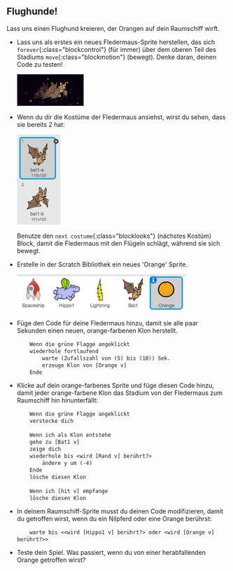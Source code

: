 ## Flughunde!

Lass uns einen Flughund kreieren, der Orangen auf dein Raumschiff wirft.

+ Lass uns als erstes ein neues Fledermaus-Sprite herstellen, das sich  `forever`{:class="blockcontrol"} (für immer) über dem oberen Teil des Stadiums `move`{:class="blockmotion"} (bewegt).  Denke daran, deinen Code zu testen!

	![screenshot](images/invaders-bat.png)

+ Wenn du dir die Kostüme der Fledermaus ansiehst, wirst du sehen, dass sie bereits 2 hat:

	![screenshot](images/invaders-bat-costume.png)

	Benutze den `next costume`{:class="blocklooks"} (nächstes Kostüm) Block, damit die Fledermaus mit den Flügeln schlägt, während sie sich bewegt.

+ Erstelle in der Scratch Bibliothek ein neues 'Orange' Sprite.

	![screenshot](images/invaders-orange.png)


+ Füge den Code für deine Fledermaus hinzu, damit sie alle paar Sekunden einen neuen, orange-farbenen Klon herstellt.

	```blocks
		Wenn die grüne Flagge angeklickt
		wiederhole fortlaufend
  			warte (Zufallszahl von (5) bis (10)) Sek.
   			erzeuge Klon von [Orange v]
		Ende
	```

+ Klicke auf dein orange-farbenes Sprite und füge diesen Code hinzu, damit jeder orange-farbene Klon das Stadium von der Fledermaus zum Raumschiff hin hinunterfällt:

	```blocks
		Wenn die grüne Flagge angeklickt
		verstecke dich

		Wenn ich als Klon entstehe
		gehe zu [Bat1 v]
		zeige dich
		wiederhole bis <wird [Rand v] berührt?>
  			ändere y um (-4)
		Ende
		lösche diesen Klon

		Wenn ich [hit v] empfange
		lösche diesen Klon
	```

+ In deinem Raumschiff-Sprite musst du deinen Code modifizieren, damit du getroffen wirst, wenn du ein Nilpferd oder eine Orange berührst:

	```blocks
		warte bis <<wird [Hippo1 v] berührt?> oder <wird [Orange v] berührt?>>
	``` 

+ Teste dein  Spiel. Was passiert, wenn du von einer herabfallenden Orange getroffen wirst?
